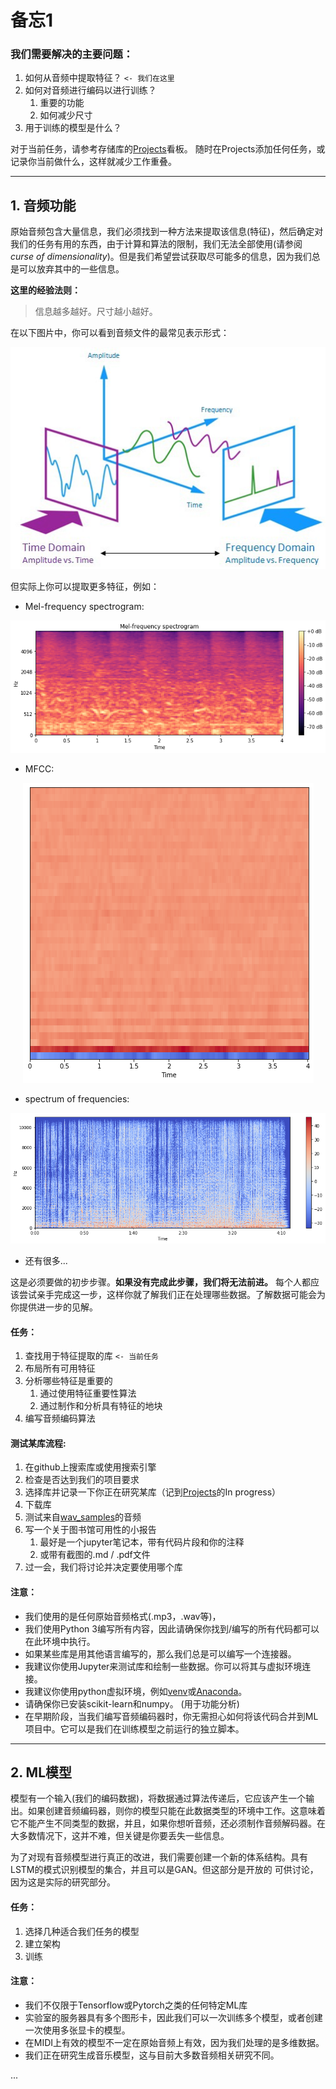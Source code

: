 # 备忘1

### 我们需要解决的主要问题：
1. 如何从音频中提取特征？	`<- 我们在这里`
2. 如何对音频进行编码以进行训练？
	1. 重要的功能
	2. 如何减少尺寸
3. 用于训练的模型是什么？

对于当前任务，请参考存储库的[Projects](https://github.com/darknessest/gen_audio/projects/1)看板。
随时在Projects添加任何任务，或记录你当前做什么，这样就减少工作重叠。

------ 

## 1. 音频功能

原始音频包含大量信息，我们必须找到一种方法来提取该信息(特征)，然后确定对我们的任务有用的东西，由于计算和算法的限制，我们无法全部使用(请参阅 *curse of dimensionality*)。但是我们希望尝试获取尽可能多的信息，因为我们总是可以放弃其中的一些信息。

**这里的经验法则：**
> 信息越多越好。尺寸越小越好。

在以下图片中，你可以看到音频文件的最常见表示形式：
<p align="center">
	<img src="https://github.com/darknessest/gen_audio/blob/master/img/1.jpeg">
</p>

但实际上你可以提取更多特征，例如：

- Mel-frequency spectrogram:
<p align="center">
	<img src="https://github.com/darknessest/gen_audio/blob/master/img/mel-freq.png">
</p>

- MFCC:
<p align="center">
	<img src="https://github.com/darknessest/gen_audio/blob/master/img/mfcc.png">
</p>

- spectrum of frequencies:
<p align="center">
	<img src="https://github.com/darknessest/gen_audio/blob/master/img/sofreq.png">
</p>

- 还有很多...

这是必须要做的初步步骤。**如果没有完成此步骤，我们将无法前进。** 每个人都应该尝试亲手完成这一步，这样你就了解我们正在处理哪些数据。了解数据可能会为你提供进一步的见解。


#### 任务：
1. 查找用于特征提取的库	`<- 当前任务`
2. 布局所有可用特征
3. 分析哪些特征是重要的
	1. 通过使用特征重要性算法
	2. 通过制作和分析具有特征的地块
4. 编写音频编码算法


#### 测试某库流程:
1. 在github上搜索库或使用搜索引擎
2. 检查是否达到我们的项目要求
3. 选择库并记录一下你正在研究某库（记到[Projects](https://github.com/darknessest/gen_audio/projects/1)的In progress）
4. 下载库
5. 测试来自[wav_samples](https://github.com/darknessest/gen_audio/tree/master/wav_samples)的音频
6. 写一个关于图书馆可用性的小报告
	1. 最好是一个jupyter笔记本，带有代码片段和你的注释
	2. 或带有截图的.md / .pdf文件
7. 过一会，我们将讨论并决定要使用哪个库


#### 注意：
- 我们使用的是任何原始音频格式(.mp3，.wav等)，
- 我们使用Python 3编写所有内容，因此请确保你找到/编写的所有代码都可以在此环境中执行。
- 如果某些库是用其他语言编写的，那么我们总是可以编写一个连接器。
- 我建议你使用Jupyter来测试库和绘制一些数据。你可以将其与虚拟环境连接。
- 我建议你使用python虚拟环境，例如[venv](https://docs.python.org/3/library/venv.html)或[Anaconda](https://anaconda.org/anaconda/python)。
- 请确保你已安装scikit-learn和numpy。 (用于功能分析)
- 在早期阶段，当我们编写音频编码器时，你无需担心如何将该代码合并到ML项目中。它可以是我们在训练模型之前运行的独立脚本。

------

## 2.  ML模型
模型有一个输入(我们的编码数据)，将数据通过算法传递后，它应该产生一个输出。如果创建音频编码器，则你的模型只能在此数据类型的环境中工作。这意味着它不能产生不同类型的数据，并且，如果你想听音频，还必须制作音频解码器。在大多数情况下，这并不难，但关键是你要丢失一些信息。

为了对现有音频模型进行真正的改进，我们需要创建一个新的体系结构。具有LSTM的模式识别模型的集合，并且可以是GAN。但这部分是开放的 可供讨论，因为这是实际的研究部分。

#### 任务：
1. 选择几种适合我们任务的模型
2. 建立架构
3. 训练

#### 注意：
- 我们不仅限于Tensorflow或Pytorch之类的任何特定ML库
- 实验室的服务器具有多个图形卡，因此我们可以一次训练多个模型，或者创建一次使用多张显卡的模型。
- 在MIDI上有效的模型不一定在原始音频上有效，因为我们处理的是多维数据。
- 我们正在研究生成音乐模型，这与目前大多数音频相关研究不同。

...
